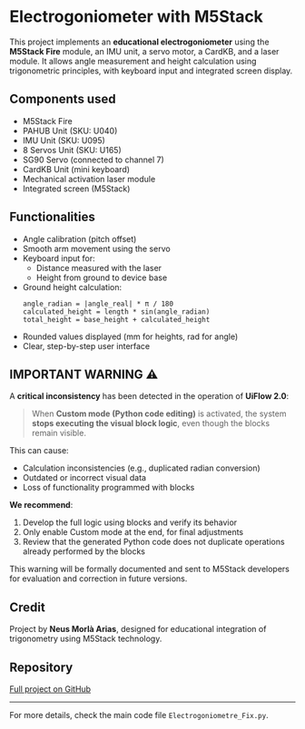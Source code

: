 
# Electrogoniometer with M5Stack

This project implements an **educational electrogoniometer** using the **M5Stack Fire** module, an IMU unit, a servo motor, a CardKB, and a laser module. It allows angle measurement and height calculation using trigonometric principles, with keyboard input and integrated screen display.

## Components used

- M5Stack Fire
- PAHUB Unit (SKU: U040)
- IMU Unit (SKU: U095)
- 8 Servos Unit (SKU: U165)
- SG90 Servo (connected to channel 7)
- CardKB Unit (mini keyboard)
- Mechanical activation laser module
- Integrated screen (M5Stack)

## Functionalities

- Angle calibration (pitch offset)
- Smooth arm movement using the servo
- Keyboard input for:
  - Distance measured with the laser
  - Height from ground to device base
- Ground height calculation:
  ```
  angle_radian = |angle_real| * π / 180
  calculated_height = length * sin(angle_radian)
  total_height = base_height + calculated_height
  ```
- Rounded values displayed (mm for heights, rad for angle)
- Clear, step-by-step user interface

## IMPORTANT WARNING ⚠️

A **critical inconsistency** has been detected in the operation of **UiFlow 2.0**:

> When **Custom mode (Python code editing)** is activated, the system **stops executing the visual block logic**, even though the blocks remain visible.

This can cause:

- Calculation inconsistencies (e.g., duplicated radian conversion)
- Outdated or incorrect visual data
- Loss of functionality programmed with blocks

**We recommend**:

1. Develop the full logic using blocks and verify its behavior
2. Only enable Custom mode at the end, for final adjustments
3. Review that the generated Python code does not duplicate operations already performed by the blocks

This warning will be formally documented and sent to M5Stack developers for evaluation and correction in future versions.

## Credit

Project by **Neus Morlà Arias**, designed for educational integration of trigonometry using M5Stack technology.

## Repository

[Full project on GitHub](https://github.com/neusmstack/goniometre-m5stack)



---

For more details, check the main code file `Electrogoniometre_Fix.py`.
